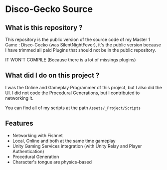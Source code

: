 # Disco-Gecko Source
## What is this repository ?
This repository is the public version of the source code of my Master 1 Game : Disco-Gecko (was SilentNightFever), it's the public version because I have trimmed all paid Plugins that should not be in the public repository.

IT WON'T COMPILE (Because there is a lot of missings plugins)

## What did I do on this project ?
I was the Online and Gameplay Programmer of this project, but I also did the UI. I did not code the Procedural Generations, but I contributed to networking it.

You can find all of my scripts at the path `Assets/_Project/Scripts`

## Features
- Networking with Fishnet
- Local, Online and both at the same time gameplay
- Unity Gaming Services integration (with Unity Relay and Player Authentication)
- Procedural Generation
- Character's tongue are physics-based
